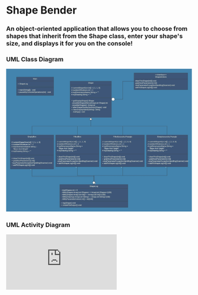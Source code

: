 # Shape Bender

<h3> An object-oriented application that allows you to choose from shapes that inherit from the Shape class, 
enter your shape's size, and displays it for you on the console! </h3>


<h3> UML Class Diagram</h3>

![This application's UML Class Diagram](https://github.com/juanca-jimi/ShapeGenerator/blob/master/Shape%20Generator%20Class%20Diagram.jpeg )

<h3> UML Activity Diagram</h3>

![This application's UML Activity Diagram](https://github.com/juanca-jimi/ShapeGenerator/blob/master/Shape%20Generator%20Activity%20Diagram%20(1).pdf)
